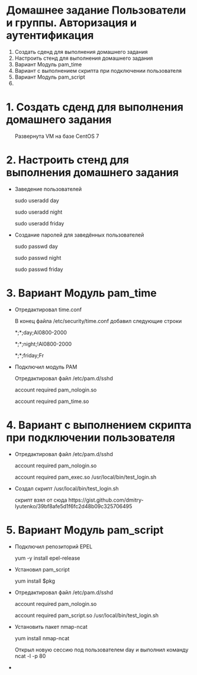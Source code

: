 # Домашнее задание Пользователи и группы. Авторизация и аутентификация 
<ol> 
  <li>Создать сденд для выполнения домашнего задания
  <li> Настроить стенд для выполнения домашнего задания 
    <li> Вариант Модуль pam_time
      <li> Вариант с выполнением скрипта при подключении пользователя
        <li> Вариант Модуль pam_script
          <li>
</ol>  

# 1. Создать сденд для выполнения домашнего задания
<ul>
  <p> Развернута VM на базе CentOS 7
</ul>  

# 2. Настроить стенд для выполнения домашнего задания
<ul>
  <li>Заведение пользователей</li>
  <p>sudo useradd day</p>
  <p>sudo useradd night</p>
  <p>sudo useradd friday</p>
  <li>Создание паролей для заведённых пользователей</li>
  <p>sudo passwd day</p>
  <p>sudo passwd night</p>
  <p>sudo passwd friday</p>
</ul>  

# 3. Вариант Модуль pam_time
<ul>
  <li>Отредактировал time.conf</li>
  <p>В конец файла /etc/security/time.conf добавил следующие строки</p>
  <p>*;*;day;Al0800-2000</p>
  <p>*;*;night;!Al0800-2000</p>
  <p>*;*;friday;Fr</p>
  <li>Подключил модуль PAM</li>
  <p>Отредактировал файл /etc/pam.d/sshd</p>
  <p>account required pam_nologin.so</p>
  <p>account required pam_time.so</p>
</ul>

# 4. Вариант с выполнением скрипта при подключении пользователя
<ul>
  <li>Отредактировал файл /etc/pam.d/sshd</li>
  <p>account required pam_nologin.so</p>
  <p>account required pam_exec.so /usr/local/bin/test_login.sh</p>
  <li>Создал скрипт /usr/local/bin/test_login.sh</li>
  <p>скрипт взял от сюда https://gist.github.com/dmitry-lyutenko/39bf8afe5d1f6fc2d48b09c325706495</p>
</ul>

# 5. Вариант Модуль pam_script
<ul>
  <li>Подключил репозиторий EPEL</li>
  <p>yum -y install epel-release</p>
  <li>Установил pam_script</li>
  <p>yum install $pkg</p>
  <li>Отредактировал файл /etc/pam.d/sshd</li>
  <p>account required pam_nologin.so</p>
  <p>account required pam_script.so /usr/local/bin/test_login.sh</p>
  <li>Установить пакет nmap-ncat</li>
  <p>yum install nmap-ncat</p>
  <p>Открыл новую сессию под пользователем day и выполнил команду ncat -l -p 80</p>
  
  <li></li>
</ul>
